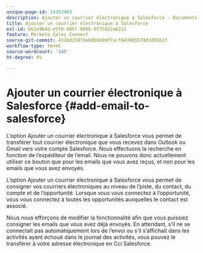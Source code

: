 ```yaml
---
unique-page-id: 14352483
description: Ajouter un courrier électronique à Salesforce - Documents Marketo - Documentation du produit
title: Ajouter un courrier électronique à Salesforce
exl-id: bb2e964d-e5f8-495f-969b-9f75822a6211
feature: Marketo Sales Connect
source-git-commit: 431bd258f9a68bbb9df7acf043085578d3d91b1f
workflow-type: tm+mt
source-wordcount: '145'
ht-degree: 0%

---
```


# Ajouter un courrier électronique à Salesforce {#add-email-to-salesforce}

L’option Ajouter un courrier électronique à Salesforce vous permet de transférer tout courrier électronique que vous recevez dans Outlook ou Gmail vers votre compte Salesforce. Nous effectuons la recherche en fonction de l’expéditeur de l’email. Nous ne pouvons donc actuellement utiliser ce bouton que pour les emails que vous avez reçus, et non pour les emails que vous avez envoyés.

L’option Ajouter un courrier électronique à Salesforce vous permet de consigner vos courriers électroniques au niveau de l’piste, du contact, du compte et de l’opportunité. Lorsque vous vous connectez à l’opportunité, vous vous connectez à toutes les opportunités auxquelles le contact est associé.

Nous nous efforçons de modifier la fonctionnalité afin que vous puissiez consigner les emails que vous avez déjà envoyés. En attendant, s’il ne se connectait pas automatiquement lors de l’envoi ou s’il s’affichait dans les activités ayant échoué dans le journal des activités, vous pouvez le transférer à votre adresse électronique en Cci Salesforce.

